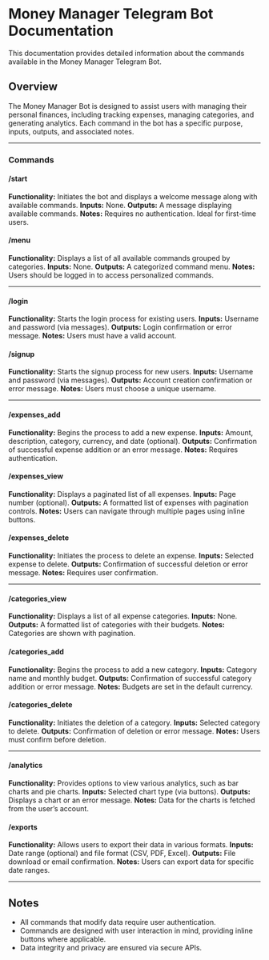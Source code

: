 
# Money Manager Telegram Bot Documentation

This documentation provides detailed information about the commands available in the Money Manager Telegram Bot.

## Overview
The Money Manager Bot is designed to assist users with managing their personal finances, including tracking expenses, managing categories, and generating analytics. Each command in the bot has a specific purpose, inputs, outputs, and associated notes.

---

### Commands

#### /start
**Functionality:** Initiates the bot and displays a welcome message along with available commands.
**Inputs:** None.
**Outputs:** A message displaying available commands.
**Notes:** Requires no authentication. Ideal for first-time users.

#### /menu
**Functionality:** Displays a list of all available commands grouped by categories.
**Inputs:** None.
**Outputs:** A categorized command menu.
**Notes:** Users should be logged in to access personalized commands.

---

#### /login
**Functionality:** Starts the login process for existing users.
**Inputs:** Username and password (via messages).
**Outputs:** Login confirmation or error message.
**Notes:** Users must have a valid account.

#### /signup
**Functionality:** Starts the signup process for new users.
**Inputs:** Username and password (via messages).
**Outputs:** Account creation confirmation or error message.
**Notes:** Users must choose a unique username.

---

#### /expenses_add
**Functionality:** Begins the process to add a new expense.
**Inputs:** Amount, description, category, currency, and date (optional).
**Outputs:** Confirmation of successful expense addition or an error message.
**Notes:** Requires authentication.

#### /expenses_view
**Functionality:** Displays a paginated list of all expenses.
**Inputs:** Page number (optional).
**Outputs:** A formatted list of expenses with pagination controls.
**Notes:** Users can navigate through multiple pages using inline buttons.

#### /expenses_delete
**Functionality:** Initiates the process to delete an expense.
**Inputs:** Selected expense to delete.
**Outputs:** Confirmation of successful deletion or error message.
**Notes:** Requires user confirmation.

---

#### /categories_view
**Functionality:** Displays a list of all expense categories.
**Inputs:** None.
**Outputs:** A formatted list of categories with their budgets.
**Notes:** Categories are shown with pagination.

#### /categories_add
**Functionality:** Begins the process to add a new category.
**Inputs:** Category name and monthly budget.
**Outputs:** Confirmation of successful category addition or error message.
**Notes:** Budgets are set in the default currency.

#### /categories_delete
**Functionality:** Initiates the deletion of a category.
**Inputs:** Selected category to delete.
**Outputs:** Confirmation of deletion or error message.
**Notes:** Users must confirm before deletion.

---

#### /analytics
**Functionality:** Provides options to view various analytics, such as bar charts and pie charts.
**Inputs:** Selected chart type (via buttons).
**Outputs:** Displays a chart or an error message.
**Notes:** Data for the charts is fetched from the user’s account.

#### /exports
**Functionality:** Allows users to export their data in various formats.
**Inputs:** Date range (optional) and file format (CSV, PDF, Excel).
**Outputs:** File download or email confirmation.
**Notes:** Users can export data for specific date ranges.

---

## Notes
- All commands that modify data require user authentication.
- Commands are designed with user interaction in mind, providing inline buttons where applicable.
- Data integrity and privacy are ensured via secure APIs.


